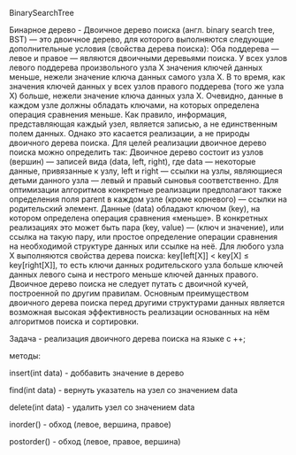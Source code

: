 BinarySearchTree


Бинарное дерево - Двоичное дерево поиска (англ. binary search tree, BST) — это двоичное дерево, для которого выполняются следующие дополнительные условия (свойства дерева поиска): Оба поддерева — левое и правое — являются двоичными деревьями поиска. У всех узлов левого поддерева произвольного узла X значения ключей данных меньше, нежели значение ключа данных самого узла X. В то время, как значения ключей данных у всех узлов правого поддерева (того же узла X) больше, нежели значение ключа данных узла X. Очевидно, данные в каждом узле должны обладать ключами, на которых определена операция сравнения меньше. Как правило, информация, представляющая каждый узел, является записью, а не единственным полем данных. Однако это касается реализации, а не природы двоичного дерева поиска. Для целей реализации двоичное дерево поиска можно определить так: Двоичное дерево состоит из узлов (вершин) — записей вида (data, left, right), где data — некоторые данные, привязанные к узлу, left и right — ссылки на узлы, являющиеся детьми данного узла — левый и правый сыновья соответственно. Для оптимизации алгоритмов конкретные реализации предполагают также определения поля parent в каждом узле (кроме корневого) — ссылки на родительский элемент. Данные (data) обладают ключом (key), на котором определена операция сравнения «меньше». В конкретных реализациях это может быть пара (key, value) — (ключ и значение), или ссылка на такую пару, или простое определение операции сравнения на необходимой структуре данных или ссылке на неё. Для любого узла X выполняются свойства дерева поиска: key[left[X]] < key[X] ≤ key[right[X]], то есть ключи данных родительского узла больше ключей данных левого сына и нестрого меньше ключей данных правого. Двоичное дерево поиска не следует путать с двоичной кучей, построенной по другим правилам. Основным преимуществом двоичного дерева поиска перед другими структурами данных является возможная высокая эффективность реализации основанных на нём алгоритмов поиска и сортировки.

Задача - реализация двоичного дерева поиска на языке с ++;

методы:

insert(int data) - доббавить значение в дерево

find(int data) - вернуть указатель на узел со значением data

delete(int data) - удалить узел со значением data

inorder() - обход (левое, вершина, правое)

postorder() - обход (левое, правое, вершина)
